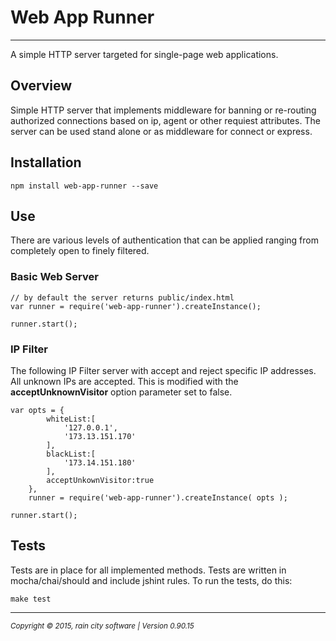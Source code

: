 # Web App Runner
- - -

A simple HTTP server targeted for single-page web applications.

## Overview

Simple HTTP server that implements middleware for banning or re-routing authorized connections based on ip, agent or other requiest attributes. The server can be used stand alone or as middleware for connect or express.

## Installation

	npm install web-app-runner --save

## Use

There are various levels of authentication that can be applied ranging from completely open to finely filtered.

### Basic Web Server

    // by default the server returns public/index.html
	var runner = require('web-app-runner').createInstance();

    runner.start();

### IP Filter

The following IP Filter server with accept and reject specific IP addresses.  All unknown IPs are accepted.  This is modified with the __acceptUnknownVisitor__ option parameter set to false.

	var opts = {
			whiteList:[
				'127.0.0.1',
				'173.13.151.170'
			],
			blackList:[
				'173.14.151.180'
			],
			acceptUnkownVisitor:true
		},
		runner = require('web-app-runner').createInstance( opts );
		
	runner.start();

## Tests

Tests are in place for all implemented methods. Tests are written in mocha/chai/should and include jshint rules.  To run the tests, do this:

	make test
	

	
- - -
<p><small><em>Copyright © 2015, rain city software | Version 0.90.15</em></small></p>
